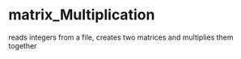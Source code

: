 # matrix_Multiplication
reads integers from a file, creates two matrices and multiplies them together
